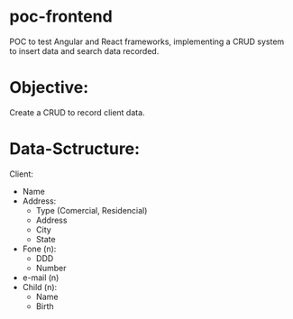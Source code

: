 # poc-frontend

POC to test Angular and React frameworks, implementing a CRUD system to insert data and search data recorded.

# Objective: 
Create a CRUD to record client data.

# Data-Sctructure:

Client:
 * Name
 * Address:
   * Type (Comercial, Residencial)
   * Address
   * City
   * State
 * Fone (n):
   * DDD
   * Number
 * e-mail (n)
 * Child (n):
   * Name
   * Birth

